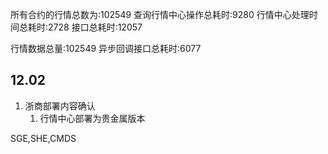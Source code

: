 所有合约的行情总数为:102549
查询行情中心操作总耗时:9280
行情中心处理时间总耗时:2728
接口总耗时:12057





 行情数据总量:102549
 异步回调接口总耗时:6077



## 12.02

1. 浙商部署内容确认
   1. 行情中心部署为贵金属版本



SGE,SHE,CMDS

